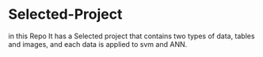 # Selected-Project
in this Repo It has a Selected project that contains two types of data, tables and images, and each data is applied to svm and ANN.
